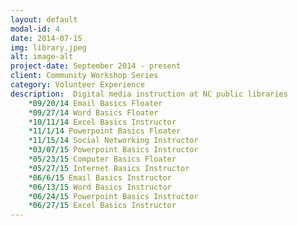 ```yaml
---
layout: default
modal-id: 4
date: 2014-07-15
img: library.jpeg
alt: image-alt
project-date: September 2014 - present
client: Community Workshop Series
category: Volunteer Experience
description:  Digital media instruction at NC public libraries
	*09/20/14 Email Basics Floater
	*09/27/14 Word Basics Floater
	*10/11/14 Excel Basics Instructor
	*11/1/14 Powerpoint Basics Floater
	*11/15/14 Social Networking Instructor
	*03/07/15 Powerpoint Basics Instructor
	*05/23/15 Computer Basics Floater
	*05/27/15 Internet Basics Instructor
	*06/6/15 Email Basics Instructor
	*06/13/15 Word Basics Instructor
	*06/24/15 Powerpoint Basics Instructor
	*06/27/15 Excel Basics Instructor
---
```

